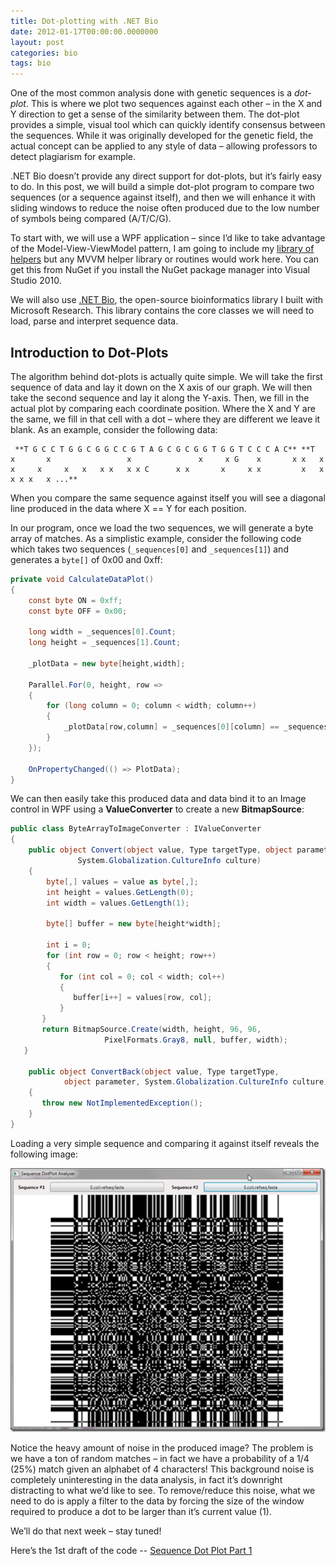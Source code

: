 ```yaml
---
title: Dot-plotting with .NET Bio
date: 2012-01-17T00:00:00.0000000
layout: post
categories: bio
tags: bio
---
```


One of the most common analysis done with genetic sequences is a _dot-plot_.  This is where we plot two sequences against each other – in the X and Y direction to get a sense of the similarity between them.  The dot-plot provides a simple, visual tool which can quickly identify consensus between the sequences.  While it was originally developed for the genetic field, the actual concept can be applied to any style of data – allowing professors to detect plagiarism for example.

.NET Bio doesn’t provide any direct support for dot-plots, but it’s fairly easy to do.  In this post,  we will build a simple dot-plot program to compare two sequences (or a sequence against itself), and then we will enhance it with sliding windows to reduce the noise often produced due to the low number of symbols being compared (A/T/C/G).

To start with, we will use a WPF application – since I’d like to take advantage of the Model-View-ViewModel pattern, I am going to include my [library of helpers](https://github.com/markjulmar/mvvmhelpers/) but any MVVM helper library or routines would work here.  You can get this from NuGet if you install the NuGet package manager into Visual Studio 2010.

We will also use [.NET Bio](https://github.com/dotnetbio/), the open-source bioinformatics library I built with Microsoft Research.  This library contains the core classes we will need to load, parse and interpret sequence data.

## Introduction to Dot-Plots

The algorithm behind dot-plots is actually quite simple.  We will take the first sequence of data and lay it down on the X axis of our graph.  We will then take the second sequence and lay it along the Y-axis.  Then, we fill in the actual plot by comparing each coordinate position.  Where the X and Y are the same, we fill in that cell with a dot – where they are different we leave it blank.  As an example, consider the following data:

```output
 **T G C C T G G C G G C C G T A G C G C G G T G G T C C C A C** **T  x       x                 x               x     x G    x       x x   x x     x     x   x   x x   x x C      x x       x     x x         x   x             x x x   x ...**
```

When you compare the same sequence against itself you will see a diagonal line produced in the data where X == Y for each position.

In our program, once we load the two sequences, we will generate a byte array of matches.  As a simplistic example, consider the following code which takes two sequences (`_sequences[0]` and `_sequences[1]`) and generates a `byte[]` of 0x00 and 0xff:

```csharp
private void CalculateDataPlot()
{
    const byte ON = 0xff;
    const byte OFF = 0x00;

    long width = _sequences[0].Count;
    long height = _sequences[1].Count;

    _plotData = new byte[height,width];

    Parallel.For(0, height, row =>
    {
        for (long column = 0; column < width; column++)
        {
            _plotData[row,column] = _sequences[0][column] == _sequences[1][row] ? ON : OFF;
        }
    });

    OnPropertyChanged(() => PlotData);
}
```

We can then easily take this produced data and data bind it to an Image control in WPF using a **ValueConverter** to create a new **BitmapSource**:

```csharp
public class ByteArrayToImageConverter : IValueConverter
{
    public object Convert(object value, Type targetType, object parameter,
               System.Globalization.CultureInfo culture)
    {
        byte[,] values = value as byte[,];
        int height = values.GetLength(0);
        int width = values.GetLength(1);

        byte[] buffer = new byte[height*width];

        int i = 0;
        for (int row = 0; row < height; row++)
        {
           for (int col = 0; col < width; col++)
           {
              buffer[i++] = values[row, col];
           }
       }
       return BitmapSource.Create(width, height, 96, 96,
                     PixelFormats.Gray8, null, buffer, width);
   }

    public object ConvertBack(object value, Type targetType,
            object parameter, System.Globalization.CultureInfo culture)
    {
       throw new NotImplementedException();
    }
}
```

Loading a very simple sequence and comparing it against itself reveals the following image:

![image](/images/dot-plotting-with-net-bio-image_thumb.png "image")

Notice the heavy amount of noise in the produced image?  The problem is we have a ton of random matches – in fact we have a probability of a 1/4 (25%) match given an alphabet of 4 characters!  This background noise is completely uninteresting in the data analysis, in fact it’s downright distracting to what we’d like to see.  To remove/reduce this noise, what we need to do is apply a filter to the data by forcing the size of the window required to produce a dot to be larger than it’s current value (1).

We’ll do that next week – stay tuned!

Here’s the 1st draft of the code -- [Sequence Dot Plot Part 1](/samples/SequenceDotPlot.part1.zip)
